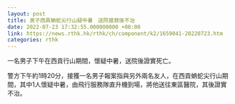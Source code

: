 ```yaml
---
layout: post
title: 男子西貢蚺蛇尖行山疑中暑　送院搶救後不治
date: 2022-07-23 17:32:55.000000000 +08:00
link: https://news.rthk.hk/rthk/ch/component/k2/1659041-20220723.htm
categories: rthk
---
```


一名男子下午在西貢行山期間，懷疑中暑，送院後證實死亡。

警方下午約1時20分，接獲一名男子報案指與另外兩名友人，在西貢蚺蛇尖行山期間，其中1人懷疑中暑，由飛行服務隊直升機到場，將他送往東區醫院，其後證實不治。
